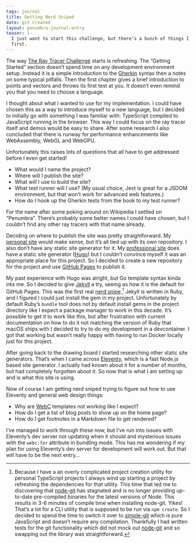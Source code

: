 ```yaml
---
tags: journal
title: Getting Nerd Sniped
date: git Created
layout: penumbra-journal-entry
teaser: |-
  I just want to start this challenge, but there’s a bunch of things I need to figure out
  first.
---
```


The way [The Ray Tracer Challenge] starts is refreshing. The “Getting Started” section
doesn’t spend time on any development environment setup. Instead it is a simple introduction
to the [Gherkin] syntax then a notes on some typical pitfalls. Then the first chapter gives
a brief introduction to points and vectors and throws its first test at you. It doesn’t even
remind you that you need to choose a language.

[the ray tracer challenge]: https://pragprog.com/titles/jbtracer/the-ray-tracer-challenge/
[gherkin]: https://cucumber.io/docs/gherkin/

I thought about what I wanted to use for my implementation. I could have chosen this as a
way to introduce myself to a new language, but I decided to initially go with something I
was familiar with: TypeScript compiled to JavaScript running in the browser. This way I
could focus on the ray tracer itself and demos would be easy to share. After some research I
also concluded that there is runway for performance enhancements like WebAssembly, WebGL and
WebGPU.

Unfortunately this raises lots of questions that all have to get addressed before I even get
started!

- What would I name the project?
- Where will I publish the site?
- What will I use to build the site?
- What test runner will I use? (My usual choice, Jest is great for a JSDOM environment, but
  that won’t work for advanced web features.)
- How do I hook up the Gherkin tests from the book to my test runner?

For the name after some poking around on Wikipedia I settled on “Penumbra”. There’s probably
some better names I could have chosen, but I couldn’t find any other ray tracers with that
name already.

Deciding on where to publish the site was pretty straightforward. My [personal site] would
make sense, but it’s all tied up with its own repository. I also don’t have any static site
generator for it. My [professional site] does have a static site generator ([Hugo]) but I
couldn’t convince myself it was an appropriate place for this project. So I decided to
create a new repository for the project and use [GitHub Pages] to publish it.

[personal site]: https://limulus.net/
[professional site]: https://unallocated.com/
[hugo]: https://gohugo.io/
[github pages]: https://pages.github.com/

My past experience with Hugo was alright, but Go template syntax kinda irks me. So I decided
to give [Jekyll] a try, seeing as how it is the default for GitHub Pages. This was the first
real [nerd snipe].[^1] Jekyll is written in Ruby, and I figured I could just install the gem
in my project. Unfortunately by default Ruby’s `bundle` tool does not by default install
gems in the project directory like I expect a package manager to work in this decade. It’s
possible to get it to work like this, but after frustration with current documentation on
how to do it not matching the version of Ruby that macOS ships with I decided to try to do
my development in a devcontainer. I got that working but wasn’t really happy with having to
run Docker locally just for this project.

[jekyll]: https://jekyllrb.com/
[nerd snipe]: https://xkcd.com/356/

After going back to the drawing board I started researching other static site generators.
That’s when I came across [Eleventy], which is a fast Node.js based site generator. I
actually had known about it for a number of months, but had completely forgotten about it.
So now that is what I am setting up and is what this site is using.

[eleventy]: https://www.11ty.dev/

Now of course I am getting nerd sniped trying to figure out how to use Eleventy and general
web design things:

- Why are [WebC] templates not working like I expect?
- How do I get a list of blog posts to show up on the home page?
- How do I get footnotes in a Markdown file to get rendered?

[webc]: https://www.11ty.dev/docs/languages/webc/

I’ve managed to work through these now, but I’ve run into issues with Eleventy’s dev server
not updating when it should and mysterious issues with the `webc:for` attribute in bundling
mode. This has me wondering if my plan for using Eleventy’s dev server for development will
work out. But that will have to be the next entry…

[^1]:
    Because I have a an overly complicated project creation utility for personal
    TypeScript projects I always wind up starting a project by refreshing the dependencies
    for that utility. This time that led me to discovering that [node-git] has stagnated and
    is no longer providing up-to-date pre-compiled binaries for the latest versions of Node.
    This results in 3-6 minutes of compile time when installing node-git. Yikes! That’s a
    lot for a CLI utility that is supposed to be run via `npm create`. So I decided to spend
    the time to switch it over to [simple-git] which is pure JavaScript and doesn’t require
    any compilation. Thankfully I had written tests for the git functionality which did not
    mock out [node-git] and so swapping out the library was straightforward.

[node-git]: https://www.nodegit.org
[simple-git]: https://github.com/steveukx/git-js
